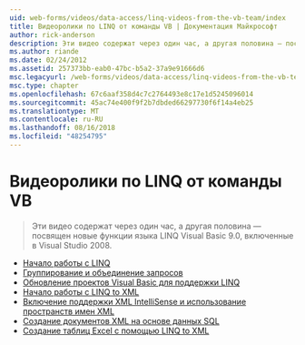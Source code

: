 ```yaml
---
uid: web-forms/videos/data-access/linq-videos-from-the-vb-team/index
title: Видеоролики по LINQ от команды VB | Документация Майкрософт
author: rick-anderson
description: Эти видео содержат через один час, а другая половина — посвящен новые функции языка LINQ Visual Basic 9.0, включенные в Visual Studio 2008.
ms.author: riande
ms.date: 02/24/2012
ms.assetid: 257373bb-eab0-47bc-b5a2-37a9e91666d6
msc.legacyurl: /web-forms/videos/data-access/linq-videos-from-the-vb-team
msc.type: chapter
ms.openlocfilehash: 67c6aaf358d4c7c2764493e8c17e1d5245096014
ms.sourcegitcommit: 45ac74e400f9f2b7dbded66297730f6f14a4eb25
ms.translationtype: MT
ms.contentlocale: ru-RU
ms.lasthandoff: 08/16/2018
ms.locfileid: "48254795"
---
```

<a name="linq-videos-from-the-vb-team"></a>Видеоролики по LINQ от команды VB
====================
> Эти видео содержат через один час, а другая половина — посвящен новые функции языка LINQ Visual Basic 9.0, включенные в Visual Studio 2008.


- [Начало работы с LINQ](how-do-i-get-started-with-linq.md)
- [Группирование и объединение запросов](how-do-i-perform-group-and-aggregate-queries.md)
- [Обновление проектов Visual Basic для поддержки LINQ](how-do-i-upgrade-visual-basic-projects-to-enable-linq.md)
- [Начало работы с LINQ to XML](how-do-i-get-started-with-linq-to-xml.md)
- [Включение поддержки XML IntelliSense и использование пространств имен XML](how-do-i-enable-xml-intellisense-and-use-xml-namespaces.md)
- [Создание документов XML на основе данных SQL](how-do-i-create-xml-documents-from-sql-data.md)
- [Создание таблиц Excel с помощью LINQ to XML](how-do-i-create-excel-spreadsheets-using-linq-to-xml.md)
